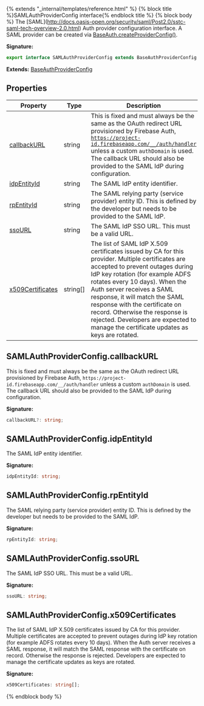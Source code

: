 {% extends "_internal/templates/reference.html" %}
{% block title %}SAMLAuthProviderConfig interface{% endblock title %}
{% block body %}
The \[SAML\](http://docs.oasis-open.org/security/saml/Post2.0/sstc-saml-tech-overview-2.0.html) Auth provider configuration interface. A SAML provider can be created via [BaseAuth.createProviderConfig()](./firebase-admin.auth.baseauth.md#baseauthcreateproviderconfig)<!-- -->.

<b>Signature:</b>

```typescript
export interface SAMLAuthProviderConfig extends BaseAuthProviderConfig 
```
<b>Extends:</b> [BaseAuthProviderConfig](./firebase-admin.auth.baseauthproviderconfig.md#baseauthproviderconfig_interface)

## Properties

|  Property | Type | Description |
|  --- | --- | --- |
|  [callbackURL](./firebase-admin.auth.samlauthproviderconfig.md#samlauthproviderconfigcallbackurl) | string | This is fixed and must always be the same as the OAuth redirect URL provisioned by Firebase Auth, <code>https://project-id.firebaseapp.com/__/auth/handler</code> unless a custom <code>authDomain</code> is used. The callback URL should also be provided to the SAML IdP during configuration. |
|  [idpEntityId](./firebase-admin.auth.samlauthproviderconfig.md#samlauthproviderconfigidpentityid) | string | The SAML IdP entity identifier. |
|  [rpEntityId](./firebase-admin.auth.samlauthproviderconfig.md#samlauthproviderconfigrpentityid) | string | The SAML relying party (service provider) entity ID. This is defined by the developer but needs to be provided to the SAML IdP. |
|  [ssoURL](./firebase-admin.auth.samlauthproviderconfig.md#samlauthproviderconfigssourl) | string | The SAML IdP SSO URL. This must be a valid URL. |
|  [x509Certificates](./firebase-admin.auth.samlauthproviderconfig.md#samlauthproviderconfigx509certificates) | string\[\] | The list of SAML IdP X.509 certificates issued by CA for this provider. Multiple certificates are accepted to prevent outages during IdP key rotation (for example ADFS rotates every 10 days). When the Auth server receives a SAML response, it will match the SAML response with the certificate on record. Otherwise the response is rejected. Developers are expected to manage the certificate updates as keys are rotated. |

## SAMLAuthProviderConfig.callbackURL

This is fixed and must always be the same as the OAuth redirect URL provisioned by Firebase Auth, `https://project-id.firebaseapp.com/__/auth/handler` unless a custom `authDomain` is used. The callback URL should also be provided to the SAML IdP during configuration.

<b>Signature:</b>

```typescript
callbackURL?: string;
```

## SAMLAuthProviderConfig.idpEntityId

The SAML IdP entity identifier.

<b>Signature:</b>

```typescript
idpEntityId: string;
```

## SAMLAuthProviderConfig.rpEntityId

The SAML relying party (service provider) entity ID. This is defined by the developer but needs to be provided to the SAML IdP.

<b>Signature:</b>

```typescript
rpEntityId: string;
```

## SAMLAuthProviderConfig.ssoURL

The SAML IdP SSO URL. This must be a valid URL.

<b>Signature:</b>

```typescript
ssoURL: string;
```

## SAMLAuthProviderConfig.x509Certificates

The list of SAML IdP X.509 certificates issued by CA for this provider. Multiple certificates are accepted to prevent outages during IdP key rotation (for example ADFS rotates every 10 days). When the Auth server receives a SAML response, it will match the SAML response with the certificate on record. Otherwise the response is rejected. Developers are expected to manage the certificate updates as keys are rotated.

<b>Signature:</b>

```typescript
x509Certificates: string[];
```
{% endblock body %}
